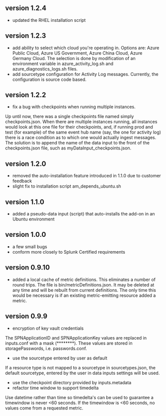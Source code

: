 ## version 1.2.4
* updated the RHEL installation script  

## version 1.2.3
* add ability to select which cloud you're operating in. Options are: Azure Public Cloud, Azure US Government, Azure China Cloud, Azure Germany Cloud. The selection is done by modification of an environment variable in azure_activity_log.sh and azure_diagnostics_logs.sh files.
* add sourcetype configuration for Activity Log messages. Currently, the configuration is source code based.

## version 1.2.2
* fix a bug with checkpoints when running multiple instances. 

Up until now, there was a single checkpoints file named simply checkpoints.json. When there are multiple instances running, all instances would look at this one file for their checkpoints, and, if running prod and test (for example) of the same event hub name (say, the one for activity log) there is a race condition as to which one would actually ingest messages. The solution is to append the name of the data input to the front of the checkpoints.json file, such as myDataInput_checkpoints.json. 

## version 1.2.0
* removed the auto-installation feature introduced in 1.1.0 due to customer feedback
* slight fix to installation script am_depends_ubuntu.sh

## version 1.1.0
* added a pseudo-data input (script) that auto-installs the add-on in an Ubuntu environment

## version 1.0.0
* a few small bugs
* conform more closely to Splunk Certified requirements

## version 0.9.10
* added a local cache of metric definitions. This eliminates a number of round trips. The file is bin/metricDefinitions.json. It may be deleted at any time and will be rebuilt from current definitions. The only time this would be necessary is if an existing metric-emitting resource added a metric.

## version 0.9.9
* encryption of key vault credentials

The SPNApplicationID and SPNApplicationKey values are replaced in inputs.conf with a mask (********). These values are stored in storagePasswords, i.e. passwords.conf. 
* use the sourcetype entered by user as default

If a resource type is not mapped to a sourcetype in sourcetypes.json, the default sourcetype, entered by the user in data inputs settings will be used.
* use the checkpoint directory provided by inputs.metadata
* refactor time window to support timedelta

Use datetime rather than time so timedelta's can be used to guarantee a timewindow is never <60 seconds. If the timewindow is <60 seconds, no values come from a requested metric.
